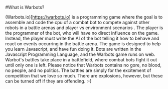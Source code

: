 #What is Warbots?

(Warbots.io)[https://warbots.io] is a programming game where the goal is to assemble and code the cpu of a combat bot to compete against other robots in a battle arenas and player vs environment scenarios . The player is the programmer of the bot, who will have no direct influence on the game. Instead, the player must write the AI of the bot telling it how to behave and react on events occurring in the battle arena.
The game is designed to help you learn Javascript, and have fun doing it. Bots are written in the Javascript Programming Language, and the Warbots game runs on web.
Warbot's battles take place in a battlefield, where combat bots fight it out until only one is left. Please notice that Warbots contains no gore, no blood, no people, and no politics. The battles are simply for the excitement of competition that we love so much. There are explosions, however, but these can be turned off if they are offending. :-)
